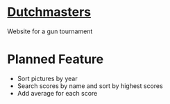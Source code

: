 # [Dutchmasters](https://dutchmasters.org)
Website for a gun tournament

# Planned Feature
* Sort pictures by year
* Search scores by name and sort by highest scores
* Add average for each score



